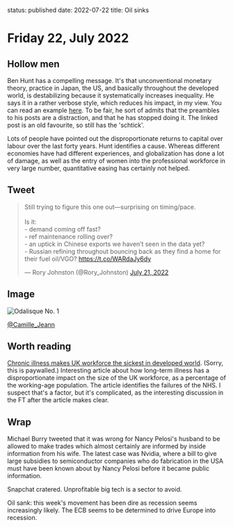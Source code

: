 status: published
date: 2022-07-22
title: Oil sinks 

# Friday 22, July 2022

## Hollow men

Ben Hunt has a compelling message. 
It's that unconventional monetary theory, practice in Japan, the US, and basically throughout the developed world, is destabilizing because it systematically increases inequality.
He says it in a rather verbose style, which reduces his impact, in my view. You can read an example [here](https://www.epsilontheory.com/hollow-men-hollow-markets-hollow-world-2/). To be fair, he sort of admits that the preambles to his posts are a distraction,
and that he has stopped doing it. 
The linked post is an old favourite, so still has the 'schtick'.

Lots of people have pointed out the disproportionate returns to capital over labour over the last forty years.
Hunt identifies a cause. Whereas different economies have had different experiences, and globalization has done a lot of damage, 
as well as the entry of women into the professional workforce in very large number, quantitative easing has certainly not helped.

## Tweet

<blockquote class="twitter-tweet"><p lang="en" dir="ltr">Still trying to figure this one out—surprising on timing/pace.<br><br>Is it:<br>- demand coming off fast?<br>- ref maintenance rolling over?<br>- an uptick in Chinese exports we haven’t seen in the data yet?<br>- Russian refining throughout bouncing back as they find a home for their fuel oil/VGO? <a href="https://t.co/WARdaJy6dy">https://t.co/WARdaJy6dy</a></p>&mdash; Rory Johnston (@Rory_Johnston) <a href="https://twitter.com/Rory_Johnston/status/1550108943803891712?ref_src=twsrc%5Etfw">July 21, 2022</a></blockquote> <script async src="https://platform.twitter.com/widgets.js" charset="utf-8"></script> 


## Image

![Odalisque No. 1](https://pbs.twimg.com/media/FYDgLP0XgAcMEAV?format=jpg&name=small)

[@Camille_Jeann](https://twitter.com/Camille_Jeann/status/1549484759650373633?s=20&t=zcw5D_49bvdanKG6W9gxkw)

## Worth reading

[Chronic illness makes UK workforce the sickest in developed world](https://www.ft.com/content/c333a6d8-0a56-488c-aeb8-eeb1c05a34d2).
(Sorry, this is paywalled.)
Interesting article about how long-term illness has a disproportionate impact on the size of the UK workforce, as a percentage of the working-age population.
The article identifies the failures of the NHS. 
I suspect that's a factor, but it's complicated, as the interesting discussion in the FT after the article makes clear.

## Wrap

Michael Burry tweeted that it was wrong for Nancy Pelosi's husband to be allowed to make trades which almost certainly are informed by inside information from his wife.
The latest case was Nvidia, where a bill to give large subsidies to semiconductor companies who do fabrication in the USA must have been known about by Nancy Pelosi before it became public information.

Snapchat cratered. Unprofitable big tech is a sector to avoid.

Oil sank: this week's movement has been dire as recession seems increasingly likely.
The ECB seems to be determined to drive Europe into recession.

